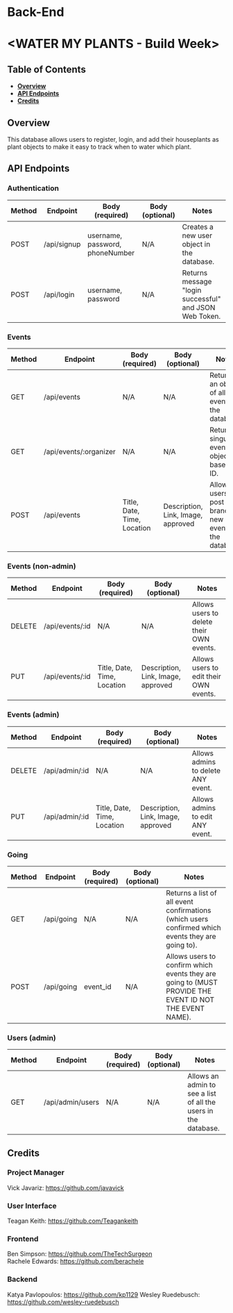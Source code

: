 # Back-End

# <WATER MY PLANTS - Build Week>
## Table of Contents
- **[Overview](#overview)**<br>
- **[API Endpoints](#api-endpoints)**<br>
- **[Credits](#credits)**<br>
## <a name='overview'></a>Overview
This database allows users to register, login, and add their houseplants as plant objects to make it easy to track when to water which plant.
## API Endpoints
### Authentication
Method | Endpoint | Body (required) | Body (optional) | Notes
| ----- | ----------------- | -------------------- | --------------------- | ------------------ |
POST | /api/signup | username, password, phoneNumber | N/A | Creates a new user object in the database. |
POST | /api/login |  username, password | N/A | Returns message "login successful" and JSON Web Token. |
### Events
Method | Endpoint | Body (required) | Body (optional) | Notes
| ----- | ----------------- | -------------------- | --------------------- | ------------------ |
GET | /api/events | N/A | N/A | Returns an object of all the events in the database. |
GET | /api/events/:organizer | N/A | N/A | Returns a singular event object based on ID. |
POST | /api/events | Title, Date, Time, Location | Description, Link, Image, approved | Allows users to post brand new events to the database. |
### Events (non-admin)
Method | Endpoint | Body (required) | Body (optional) | Notes
| ----- | ----------------- | -------------------- | --------------------- | ------------------ |
DELETE | /api/events/:id | N/A | N/A | Allows users to delete their OWN events. |
PUT | /api/events/:id | Title, Date, Time, Location | Description, Link, Image, approved | Allows users to edit their OWN events. |
### Events (admin)
Method | Endpoint | Body (required) | Body (optional) | Notes
| ----- | ----------------- | -------------------- | --------------------- | ------------------ |
DELETE | /api/admin/:id | N/A | N/A | Allows admins to delete ANY event. |
PUT | /api/admin/:id | Title, Date, Time, Location | Description, Link, Image, approved | Allows admins to edit ANY event. |
### Going
Method | Endpoint | Body (required) | Body (optional) | Notes
| ----- | ----------------- | -------------------- | --------------------- | ------------------ |
GET | /api/going | N/A | N/A | Returns a list of all event confirmations (which users confirmed which events they are going to). |
POST | /api/going | event_id | N/A | Allows users to confirm which events they are going to (MUST PROVIDE THE EVENT ID NOT THE EVENT NAME). |
### Users (admin)
Method | Endpoint | Body (required) | Body (optional) | Notes
| ----- | ----------------- | -------------------- | --------------------- | ------------------ |
GET | /api/admin/users | N/A | N/A | Allows an admin to see a list of all the users in the database. |
## Credits
### Project Manager
Vick Javariz: https://github.com/javavick
### User Interface
Teagan Keith: https://github.com/Teagankeith
### Frontend
Ben Simpson: https://github.com/TheTechSurgeon <br>
Rachele Edwards: https://github.com/berachele
### Backend
Katya Pavlopoulos: https://github.com/kp1129
Wesley Ruedebusch: https://github.com/wesley-ruedebusch